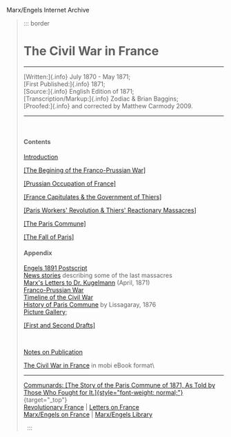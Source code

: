 Marx/Engels Internet Archive

> ::: border
> # The Civil War in France
>
> ------------------------------------------------------------------------
>
> [Written:]{.info} July 1870 - May 1871;\
> [First Published:]{.info} 1871;\
> [Source:]{.info} English Edition of 1871;\
> [Transcription/Markup:]{.info} Zodiac & Brian Baggins;\
> [Proofed:]{.info} and corrected by Matthew Carmody 2009.
>
> ------------------------------------------------------------------------
>
>  
>
> #### Contents
>
> [Introduction](intro.htm)
>
> [\[The Begining of the Franco-Prussian War\]](ch01.htm)
>
> [\[Prussian Occupation of France\]](ch02.htm)
>
> [\[France Capitulates & the Government of Thiers\]](ch03.htm)
>
> [\[Paris Workers' Revolution & Thiers' Reactionary
> Massacres\]](ch04.htm)
>
> [\[The Paris Commune\]](ch05.htm)
>
> [\[The Fall of Paris\]](ch06.htm)
>
> #### Appendix
>
> [Engels 1891 Postscript](postscript.htm)\
> [News stories](news.htm) describing some of the last massacres\
> [Marx's Letters to Dr. Kugelmann](../../1871/letters/71_04_17.htm)
> (April, 1871)\
> [Franco-Prussian
> War](../../../../../glossary/events/f/r.htm#franco-prussian-war)\
> [Timeline of the Civil
> War](../../../../../history/france/paris-commune/timeline.htm)\
> [History of Paris
> Commune](../../../../../history/france/archive/lissagaray/index.htm)
> by Lissagaray, 1876\
> [Picture Gallery](photos.htm);
>
> [\[First and Second Drafts\]](drafts/index.htm)
>
>  
>
> [Notes on Publication](publication-notes.htm)
>
> [The Civil War in France](../../download/mobi/civil-war-france.mobi)
> in mobi eBook format\
>
> ------------------------------------------------------------------------
>
> [Communards: [The Story of the Paris Commune of 1871, As Told by Those
> Who Fought for
> It.]{style="font-weight: normal;"}](http://www.erythrospress.com/store/communards.html){target="_top"}\
> [Revolutionary France](../../../../../subject/france/index.htm) \|
> [Letters on France](../../../letters/subject/france.htm)\
> [Marx/Engels on France](../../subject/france/index.htm) \|
> [Marx/Engels Library](../../../index.htm)
>
>  
> :::
